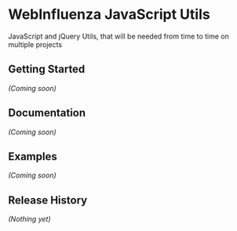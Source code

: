 # WebInfluenza JavaScript Utils

JavaScript and jQuery Utils, that will be needed from time to time on multiple projects

## Getting Started
_(Coming soon)_

## Documentation
_(Coming soon)_

## Examples
_(Coming soon)_

## Release History
_(Nothing yet)_
